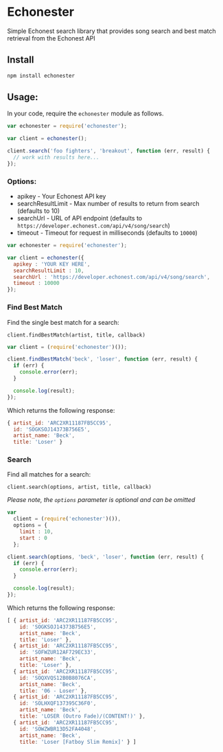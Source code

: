 # Echonester

Simple Echonest search library that provides song search and best match retrieval from the Echonest API

## Install

```bash
npm install echonester
```

## Usage:

In your code, require the `echonester` module as follows.

```javascript
var echonester = require('echonester');

var client = echonester();

client.search('foo fighters', 'breakout', function (err, result) {
  // work with results here...
});
```

### Options:

* apikey - Your Echonest API key
* searchResultLimit - Max number of results to return from search (defaults to 10)
* searchUrl - URL of API endpoint (defaults to `https://developer.echonest.com/api/v4/song/search`)
* timeout - Timeout for request in milliseconds (defaults to `10000`)

```javascript
var echonester = require('echonester');

var client = echonester({
  apikey : 'YOUR KEY HERE',
  searchResultLimit : 10,
  searchUrl : 'https://developer.echonest.com/api/v4/song/search',
  timeout : 10000
});
```

### Find Best Match

Find the single best match for a search:

`client.findBestMatch(artist, title, callback)`

```javascript
var client = (require('echonester')());

client.findBestMatch('beck', 'loser', function (err, result) {
  if (err) {
    console.error(err);
  }

  console.log(result);
});
```

Which returns the following response:

```javascript
{ artist_id: 'ARC2XR11187FB5CC95',
  id: 'SOGKSOJ14373B756E5',
  artist_name: 'Beck',
  title: 'Loser' }
```

### Search

Find all matches for a search:

`client.search(options, artist, title, callback)`

_Please note, the `options` parameter is optional and can be omitted_

```javascript
var
  client = (require('echonester')()),
  options = {
    limit : 10,
    start : 0
  };

client.search(options, 'beck', 'loser', function (err, result) {
  if (err) {
    console.error(err);
  }

  console.log(result);
});
```

Which returns the following response:

```javascript
[ { artist_id: 'ARC2XR11187FB5CC95',
    id: 'SOGKSOJ14373B756E5',
    artist_name: 'Beck',
    title: 'Loser' },
  { artist_id: 'ARC2XR11187FB5CC95',
    id: 'SOFWZUR12AF729EC33',
    artist_name: 'Beck',
    title: 'Loser' },
  { artist_id: 'ARC2XR11187FB5CC95',
    id: 'SOQXVQS12B0B8076CA',
    artist_name: 'Beck',
    title: '06 - Loser' },
  { artist_id: 'ARC2XR11187FB5CC95',
    id: 'SOLHXQF137395C36F0',
    artist_name: 'Beck',
    title: 'LOSER (Outro Fade)/(CONTENT!)' },
  { artist_id: 'ARC2XR11187FB5CC95',
    id: 'SOWZWBR13D52FA4048',
    artist_name: 'Beck',
    title: 'Loser [Fatboy Slim Remix]' } ]
```
